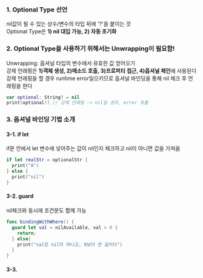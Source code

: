 ### 1. Optional Type 선언
nil값이 될 수 있는 상수/변수의 타입 뒤에 '?'을 붙이는 것    
Optional Type은 **1) nil 대입 가능, 2) 자동 초기화**     

### 2. Optional Type을 사용하기 위해서는 Unwrapping이 필요함!
Unwrapping: 옵셔널 타입의 변수에서 유효한 값 얻어오기    
강제 언래핑은 **1)객체 생성, 2)메소드 호출, 3)프로퍼티 접근, 4)옵셔널 체인**에 사용된다
강제 언래핑을 할 경우 runtime error일으키므로 옵셔널 바인딩을 통해 nil 체크 후 언래핑을 한다

```swift
var optional: String? = nil
print(optional!) // 강제 언래핑 -> nil일 경우, error 호출
```

### 3. 옵셔널 바인딩 기법 소개
#### 3-1. if let 
if문 안에서 let 변수에 넣어주는 값이 nil인지 체크하고 nil이 아니면 값을 가져옴

```swift
if let realStr = optionalStr {
  print("A")
} else {
  print("nil")
}
```

#### 3-2. guard
nil체크와 동시에 조건문도 함께 가능

```swift
func bindingWithWhere() {
  guard let val = nilAvailable, val > 0 {
    return;
  } else{
    print("val은 nil이 아니고, 0보다 큰 값이다")
  }
}
```
#### 3-3. 
